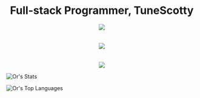 <h1 align="center" font-size: xx-large;">
    Full-stack Programmer, TuneScotty
  </h1>
<div align="center">
  <a href="https://skillicons.dev">
    <img src="https://skillicons.dev/icons?i=bootstrap,wordpress,robloxstudio,vscode,atom">
    </br></br></br>
    <img src="https://skillicons.dev/icons?i=js,html,css,lua,mysql,php,py,perl,cs&perline=3"/>
    </br></br></br>
 </a>
    <a href="https://github.com/TuneScotty/github-profile-views-counter">
    <img src="https://komarev.com/ghpvc/?username=TuneScotty&abbreviated=true&style=plastic&color=blueviolet">
    </a>
</div>

![Or's Stats](https://github-readme-stats.vercel.app/api?username=TuneScotty&theme=dark&show_icons=true&hide_border=true&count_private=true)

![Or's Top Languages](https://github-readme-stats.vercel.app/api/top-langs/?username=TuneScotty&theme=dark&show_icons=true&hide_border=true&layout=compact)
